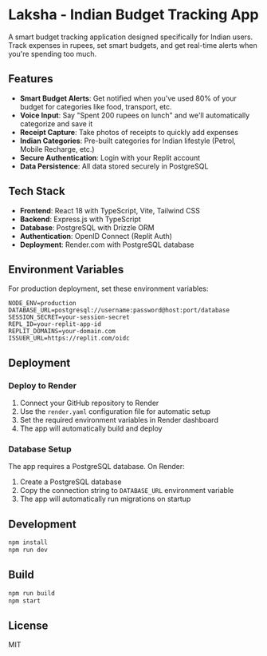 # Laksha - Indian Budget Tracking App

A smart budget tracking application designed specifically for Indian users. Track expenses in rupees, set smart budgets, and get real-time alerts when you're spending too much.

## Features

- **Smart Budget Alerts**: Get notified when you've used 80% of your budget for categories like food, transport, etc.
- **Voice Input**: Say "Spent 200 rupees on lunch" and we'll automatically categorize and save it
- **Receipt Capture**: Take photos of receipts to quickly add expenses
- **Indian Categories**: Pre-built categories for Indian lifestyle (Petrol, Mobile Recharge, etc.)
- **Secure Authentication**: Login with your Replit account
- **Data Persistence**: All data stored securely in PostgreSQL

## Tech Stack

- **Frontend**: React 18 with TypeScript, Vite, Tailwind CSS
- **Backend**: Express.js with TypeScript
- **Database**: PostgreSQL with Drizzle ORM
- **Authentication**: OpenID Connect (Replit Auth)
- **Deployment**: Render.com with PostgreSQL database

## Environment Variables

For production deployment, set these environment variables:

```
NODE_ENV=production
DATABASE_URL=postgresql://username:password@host:port/database
SESSION_SECRET=your-session-secret
REPL_ID=your-replit-app-id
REPLIT_DOMAINS=your-domain.com
ISSUER_URL=https://replit.com/oidc
```

## Deployment

### Deploy to Render

1. Connect your GitHub repository to Render
2. Use the `render.yaml` configuration file for automatic setup
3. Set the required environment variables in Render dashboard
4. The app will automatically build and deploy

### Database Setup

The app requires a PostgreSQL database. On Render:
1. Create a PostgreSQL database
2. Copy the connection string to `DATABASE_URL` environment variable
3. The app will automatically run migrations on startup

## Development

```bash
npm install
npm run dev
```

## Build

```bash
npm run build
npm start
```

## License

MIT